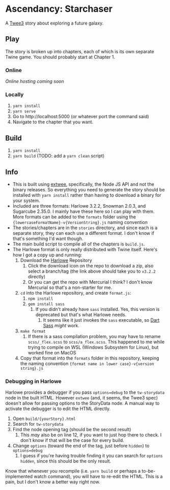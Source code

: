# Ascendancy: Starchaser

A [Twee3](https://github.com/iftechfoundation/twine-specs/blob/master/twee-3-specification.md) story about exploring a future galaxy.

## Play

The story is broken up into chapters, each of which is its own separate Twine game. You should probably start at Chapter 1.

### Online

_Online hosting coming soon_

### Locally

1. `yarn install`
2. `yarn serve`
3. Go to http://localhost:5000 (or whatever port the command said)
4. Navigate to the chapter that you want.

## Build

1. `yarn install` 
2. `yarn build` (TODO: add a `yarn clean` script)

## Info

- This is built using [extwee](https://github.com/videlais/extwee), specifically, the Node JS API and not the binary releases. So everything you need to generate the story should be installed with `yarn install` rather than having to download a binary for your system.
- Included are three formats: Harlowe 3.2.2, Snowman 2.0.3, and Sugarcube 2.35.0. I mainly have these here so I can play with them. More formats can be added to the `formats` folder using the `{lowercaseFormatName}-v{VersionString}.js` naming convention
- The stories/chapters are in the `stories` directory, and since each is a separate story, they can each use a different format. I don't know if that's something I'd want though.
- The main build script to compile all of the chapters is `build.js`.
- The Harlowe format is only really distributed with Twine itself. Here's how I got a copy up and running:
    1. Download the [Harlowe](https://foss.heptapod.net/games/harlowe/-/tree/v3.2.2) Repository
        1. Click the download icon on the repo to download a zip, also select a branch/tag (the link above should take you to `v3.2.2` directly)
        2. Or you can get the repo with Mercurial I think? I don't know Mercurial so that's a non-starter for me.
    2. `cd` into the Harlowe repository, and create `format.js`:
        1. `npm install`
        2. `gem install sass`
            1. If you didn't already have `sass` installed. Yes, this version is deprecated but that's what Harlowe needs.
                1. It seems like it just invokes the `sass` executable, so [Dart Sass](https://sass-lang.com/install) _might_ work.
    3. `make format`
        1. If there is a sass compilation problem, you may have to rename `scss/_flex.scss` to `scss/a_flex.scss`. This happened to me while trying to compile on WSL (Windows Subsystem for Linux), but worked fine on MacOS
    4. Copy that format into the `formats` folder in this repository, keeping the naming convention `{format name in lower case}-v{version string}.js`

### Debugging in Harlowe

Harlowe provides a debugger if you pass `options=debug` to the `tw-storydata` node in the built HTML. However `extwee` (and, it seems, the Twee3 spec) doesn't allow for passing options to the StoryData node. A manual way to activate the debugger is to edit the HTML directly. 

1. Open `build/{yourStory}.html`
2. Search for `tw-storydata`
3. Find the node opening tag (should be the second result)
   1. This _may_ also be on line 12, if you want to just hop there to check. I don't know if that will be the case for every build.
4. Change `options` (toward the end of the tag, just before `hidden`) to `options=debug`
   1. I guess if you're having trouble finding it you can search for `options hidden`, since this should be the only result.

Know that whenever you recompile (i.e. `yarn build` or perhaps a to-be-implemented watch command), you will have to re-edit the HTML. This is a pain, but I don't know a better way right now.